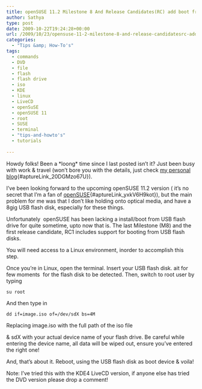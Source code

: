 ```yaml
---
title: openSUSE 11.2 Milestone 8 And Release Candidates(RC) add boot from USB flash disk option, here’s how to use it
author: Sathya
type: post
date: 2009-10-22T19:24:28+00:00
url: /2009/10/23/opensuse-11-2-milestone-8-and-release-candidatesrc-add-boot-from-usb-flash-disk-option-heres-how-to-use-it/
categories:
  - "Tips &amp; How-To's"
tags:
  - commands
  - DVD
  - file
  - flash
  - flash drive
  - iso
  - KDE
  - linux
  - LiveCD
  - openSuSE
  - openSUSE 11
  - root
  - SUSE
  - terminal
  - "tips-and-howto's"
  - tutorials
  
---
```

Howdy folks! Been a \*loong\* time since I last posted isn&#8217;t it? Just been busy with work & travel (won&#8217;t bore you with the details, just check [my personal blog][1]{#aptureLink_20DGMzo67U}).
  
I&#8217;ve been looking forward to the upcoming openSUSE 11.2 version ( it&#8217;s no secret that I&#8217;m a fan of [openSUSE][2]{#aptureLink_yxkV6H9kot}), but the main problem for me was that I don&#8217;t like holding onto optical media, and have a 8gig USB flash disk, especially for these things.

Unfortunately  openSUSE has been lacking a install/boot from USB flash drive for quite sometime, upto now that is. The last Milestone (M8) and the first release candidate, RC1 includes support for booting from USB flash disks.

You will need access to a Linux environment, inorder to accomplish this step.

<!--more-->Once you&#8217;re in Linux, open the terminal. Insert your USB flash disk. ait for few moments  for the flash disk to be detected. Then, switch to root user by typing


  
`su root`

And then type in
  
`dd if=image.iso of=/dev/sdX bs=4M`
  
Replacing image.iso with the full path of the iso file
  
& sdX with your actual device name of your flash drive. Be careful while entering the device name, all data will be wiped out, ensure you&#8217;ve entered the right one!

And, that&#8217;s about it. Reboot, using the USB flash disk as boot device & voila!

Note: I&#8217;ve tried this with the KDE4 LiveCD version, if anyone else has tried the DVD version please drop a comment!

 [1]: https://sathyabh.at/
 [2]: https://en.opensuse.org/